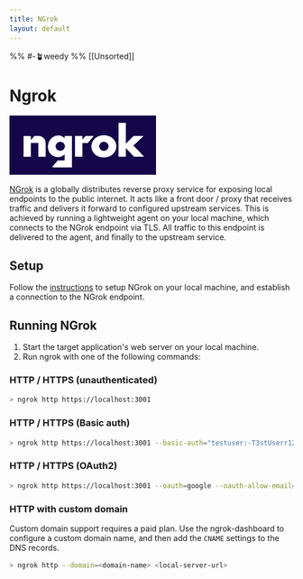 ```yaml
---
title: NGrok
layout: default
---
```

%% #-🪴weedy %%
[[Unsorted]]
# Ngrok
![Ngrok logo](../../assets/images/ngrok-logo.png)

[NGrok](https://ngrok.com/docs/what-is-ngrok/) is a globally distributes reverse proxy service for exposing local endpoints to the public internet.
It acts like a front door / proxy that receives traffic and delivers it forward to configured upstream services. This is achieved by running a
lightweight agent on your local machine, which connects to the NGrok endpoint via TLS. All traffic to this endpoint is delivered to the agent,
and finally to the upstream service.

## Setup

Follow the [instructions](https://dashboard.ngrok.com/get-started/setup/windows) to setup NGrok on your local machine,
and establish a connection to the NGrok endpoint.

## Running NGrok

1. Start the target application's web server on your local machine.
2. Run ngrok with one of the following commands:

### HTTP / HTTPS (unauthenticated)

```sh
> ngrok http https://localhost:3001
```

### HTTP / HTTPS (Basic auth)

```sh
> ngrok http https://localhost:3001 --basic-auth="testuser:-T3stUserr1234#"
```


### HTTP / HTTPS (OAuth2)

```sh
> ngrok http https://localhost:3001 --oauth=google --oauth-allow-email=<allowed-email-address>
```

### HTTP with custom domain

Custom domain support requires a paid plan. Use the ngrok-dashboard to configure a custom domain
name, and then add the `CNAME` settings to the DNS records.

```sh
> ngrok http --domain=<domain-name> <local-server-url>
```